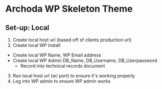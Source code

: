 # Archoda WP Skeleton Theme

## Set-up: Local

1. Create local host url (based off of clients production url)
2. Create local WP install
  - Create local WP Name, WP Email address
  - Create local WP Admin DB_Name, DB_Username, DB_Userpassword
    - Record into technical records document
3. Run local host url (w/ port) to ensure it's working properly
4. Log into WP admin to ensure WP admin works
